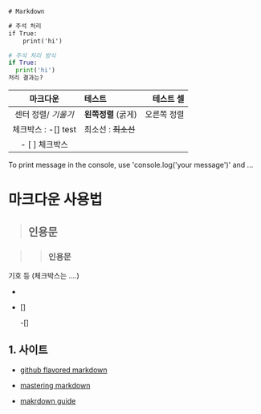 





``` html
# Markdown

# 주석 처리
if True:
	print('hi')
```

```python
# 주석 처리 방식
if True:
  print('hi')
처리 결과는?
```

|      마크다운       | 테스트              |   테스트 셀 |
| :-----------------: | :------------------ | ----------: |
| 센터 정렬/ *기울기* | **왼쪽정렬** (굵게) | 오른쪽 정렬 |
| 체크박스 : -[] test | 최소선 : ~~최소선~~ |             |
|   - [ ] 체크박스    |                     |             |





<!-- Code -->



To print message in the console, use 'console.log('your message')' and ...





# 마크다운 사용법

> ## 인용문

> > ### 인용문





기호 등 (체크박스는 ....)

- 

- []

  -[]

##  1. 사이트

- [github flavored markdown]( https://github.github.com/gfm/)

- [mastering markdown](https://guides.github.com/features/mastering-markdown/)

- [makrdown guide](https://www.markdownguide.org/)

  


